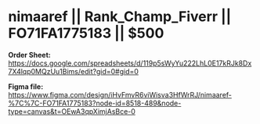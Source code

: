 # nimaaref || Rank_Champ_Fiverr || FO71FA1775183 || $500

**Order Sheet:** https://docs.google.com/spreadsheets/d/119p5sWyYu222LhL0E17kRJk8Dx7X4lqp0MQzUu1Bims/edit?gid=0#gid=0

**Figma file:** https://www.figma.com/design/iHvFmvR6viWisva3HfWrRJ/nimaaref-%7C%7C-FO71FA1775183?node-id=8518-489&node-type=canvas&t=OEwA3qpXimjAsBce-0